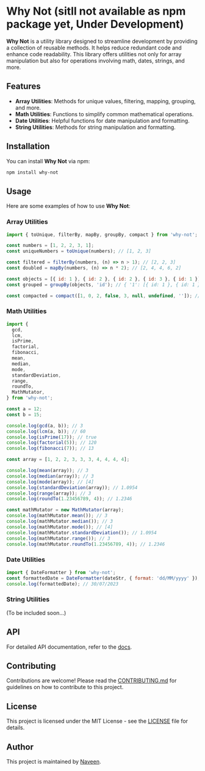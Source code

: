 # Why Not (sitll not available as npm package yet, Under Development)

**Why Not** is a utility library designed to streamline development by providing a collection of reusable methods. It helps reduce redundant code and enhance code readability. This library offers utilities not only for array manipulation but also for operations involving math, dates, strings, and more.

## Features

- **Array Utilities**: Methods for unique values, filtering, mapping, grouping, and more.
- **Math Utilities**: Functions to simplify common mathematical operations.
- **Date Utilities**: Helpful functions for date manipulation and formatting.
- **String Utilities**: Methods for string manipulation and formatting.

## Installation

You can install **Why Not** via npm:

```bash
npm install why-not
```

## Usage

Here are some examples of how to use **Why Not**:

### Array Utilities

```js
import { toUnique, filterBy, mapBy, groupBy, compact } from 'why-not';

const numbers = [1, 2, 2, 3, 1];
const uniqueNumbers = toUnique(numbers); // [1, 2, 3]

const filtered = filterBy(numbers, (n) => n > 1); // [2, 2, 3]
const doubled = mapBy(numbers, (n) => n * 2); // [2, 4, 4, 6, 2]

const objects = [{ id: 1 }, { id: 2 }, { id: 2 }, { id: 3 }, { id: 1 }];
const grouped = groupBy(objects, 'id'); // { '1': [{ id: 1 }, { id: 1 }], '2': [{ id: 2 }, { id: 2 }], '3': [{ id: 3 }] }

const compacted = compact([1, 0, 2, false, 3, null, undefined, '']); // [1, 2, 3]
```

### Math Utilities

```js
import {
  gcd,
  lcm,
  isPrime,
  factorial,
  fibonacci,
  mean,
  median,
  mode,
  standardDeviation,
  range,
  roundTo,
  MathMutator,
} from 'why-not';

const a = 12;
const b = 15;

console.log(gcd(a, b)); // 3
console.log(lcm(a, b)); // 60
console.log(isPrime(17)); // true
console.log(factorial(5)); // 120
console.log(fibonacci(7)); // 13

const array = [1, 2, 2, 3, 3, 3, 4, 4, 4, 4];

console.log(mean(array)); // 3
console.log(median(array)); // 3
console.log(mode(array)); // [4]
console.log(standardDeviation(array)); // 1.0954
console.log(range(array)); // 3
console.log(roundTo(1.23456789, 4)); // 1.2346

const mathMutator = new MathMutator(array);
console.log(mathMutator.mean()); // 3
console.log(mathMutator.median()); // 3
console.log(mathMutator.mode()); // [4]
console.log(mathMutator.standardDeviation()); // 1.0954
console.log(mathMutator.range()); // 3
console.log(mathMutator.roundTo(1.23456789, 4)); // 1.2346
```

### Date Utilities

```js
import { DateFormatter } from 'why-not';
const formattedDate = DateFormatter(dateStr, { format: 'dd/MM/yyyy' });
console.log(formattedDate); // 30/07/2023
```

### String Utilities

(To be included soon...)

## API

For detailed API documentation, refer to the [docs](./docs/Introduction.md).

## Contributing

Contributions are welcome! Please read the [CONTRIBUTING.md](./CONTRIBUTING.md) for guidelines on how to contribute to this project.

## License

This project is licensed under the MIT License - see the [LICENSE](./LICENSE) file for details.

## Author

This project is maintained by [Naveen](https://github.com/Naveen2070).
